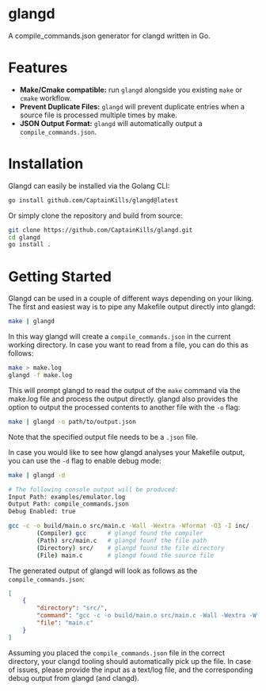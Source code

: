 # glangd
A compile_commands.json generator for clangd written in Go.

# Features

- **Make/Cmake compatible:** run `glangd` alongside you existing `make` or `cmake` workflow.
- **Prevent Duplicate Files:** `glangd` will prevent duplicate entries when a source file is processed multiple times by make.
- **JSON Output Format:** `glangd` will automatically output a `compile_commands.json`.

# Installation
Glangd can easily be installed via the Golang CLI:

```bash
go install github.com/CaptainKills/glangd@latest
```

Or simply clone the repository and build from source:
```bash
git clone https://github.com/CaptainKills/glangd.git
cd glangd
go install .
```

# Getting Started
Glangd can be used in a couple of different ways depending on your liking.
The first and easiest way is to pipe any Makefile output directly into glangd:

```bash
make | glangd
```

In this way glangd will create a `compile_commands.json` in the current working directory.
In case you want to read from a file, you can do this as follows:

```bash
make > make.log
glangd -f make.log
```

This will prompt glangd to read the output of the `make` command via the make.log file
and process the output directly. glangd also provides the option to output the processed contents to another file with the `-o` flag:
```bash
make | glangd -o path/to/output.json
```


Note that the specified output file needs to be a `.json` file.

In case you would like to see how glangd analyses your Makefile output, you can use the `-d` flag to enable debug mode:
```bash
make | glangd -d

# The following console output will be produced:
Input Path: examples/emulator.log
Output Path: compile_commands.json
Debug Enabled: true

gcc -c -o build/main.o src/main.c -Wall -Wextra -Wformat -O3 -I inc/
        (Compiler) gcc      # glangd found the compiler
        (Path) src/main.c   # glangd founf the file path
        (Directory) src/    # glangd found the file directory
        (File) main.c       # glangd found the source file
```

The generated output of glangd will look as follows as the `compile_commands.json`:
```json
[
	{
		"directory": "src/",
		"command": "gcc -c -o build/main.o src/main.c -Wall -Wextra -Wformat -O3 -I inc/",
		"file": "main.c"
	}
]
```

Assuming you placed the `compile_commands.json` file in the correct directory, your clangd tooling should automatically pick up the file.
In case of issues, please provide the input as a text/log file, and the corresponding debug output from glangd (and clangd).

